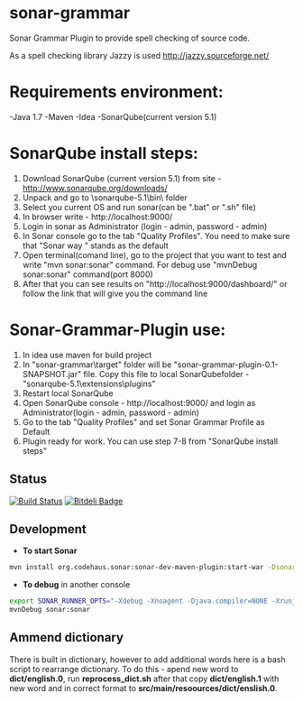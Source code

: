 sonar-grammar 
=============

Sonar Grammar Plugin to provide spell checking of source code. 

As a spell checking library Jazzy is used http://jazzy.sourceforge.net/

Requirements environment:
==========================
-Java 1.7
-Maven
-Idea
-SonarQube(current version 5.1)

SonarQube install steps:
========================
1. Download SonarQube (current version 5.1) from site - http://www.sonarqube.org/downloads/
2. Unpack and go to \sonarqube-5.1\bin\ folder
3. Select you current OS and run sonar(can be ".bat" or ".sh" file)
4. In browser write -  http://localhost:9000/
5. Login in sonar as Administrator (login - admin, password - admin)
6. In Sonar console go to the tab "Quality Profiles". You need to make sure that "Sonar way " stands as the default
7. Open terminal(comand line), go to the project that you want to test and write "mvn sonar:sonar" command. For debug use "mvnDebug sonar:sonar" command(port 8000)
8. After that you can see results on "http://localhost:9000/dashboard/" or follow the link that will give you the command line

Sonar-Grammar-Plugin use:
=========================
1. In idea use maven for build project
2. In "sonar-grammar\target\" folder will be "sonar-grammar-plugin-0.1-SNAPSHOT.jar" file. Copy this file to local SonarQubefolder - "sonarqube-5.1\extensions\plugins\"
3. Restart local SonarQube
4. Open SonarQube console - http://localhost:9000/ and login as Administrator(login - admin, password - admin)
5. Go to the tab "Quality Profiles" and set Sonar Grammar Profile as Default
6. Plugin ready for work. You can use step 7-8 from "SonarQube install steps"


Status
------

[![Build Status](https://travis-ci.org/webdizz/sonar-grammar.png?branch=master)](https://travis-ci.org/webdizz/sonar-grammar)
[![Bitdeli Badge](https://d2weczhvl823v0.cloudfront.net/webdizz/sonar-grammar/trend.png)](https://bitdeli.com/free "Bitdeli Badge")

Development
-----------

* **To start Sonar**

```bash
mvn install org.codehaus.sonar:sonar-dev-maven-plugin:start-war -Dsonar.runtimeVersion=3.7.3 -Djava.io.tmpdir=/tmp
```
* **To debug** in another console

```bash
export SONAR_RUNNER_OPTS="-Xdebug -Xnoagent -Djava.compiler=NONE -Xrunjdwp:transport=dt_socket,server=y,suspend=y,address=8000"
mvnDebug sonar:sonar
```

Ammend dictionary
-----------

There is built in dictionary, however to add additional words here is a bash script to rearrange dictionary.
To do this - apend new word to **dict/english.0**, run **reprocess_dict.sh** after that copy **dict/english.1** with new word and in correct format to **src/main/resoources/dict/enslish.0**.



